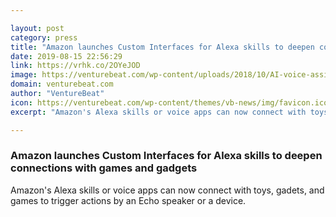```yaml
---

layout: post
category: press
title: "Amazon launches Custom Interfaces for Alexa skills to deepen connections with games and gadgets"
date: 2019-08-15 22:56:29
link: https://vrhk.co/2OYeJOD
image: https://venturebeat.com/wp-content/uploads/2018/10/AI-voice-assistants-Amazon-Echo-Google-Home-trust-privacy.jpg?w=1200&strip=all
domain: venturebeat.com
author: "VentureBeat"
icon: https://venturebeat.com/wp-content/themes/vb-news/img/favicon.ico
excerpt: "Amazon's Alexa skills or voice apps can now connect with toys, gadets, and games to trigger actions by an Echo speaker or a device."

---
```


### Amazon launches Custom Interfaces for Alexa skills to deepen connections with games and gadgets

Amazon's Alexa skills or voice apps can now connect with toys, gadets, and games to trigger actions by an Echo speaker or a device.